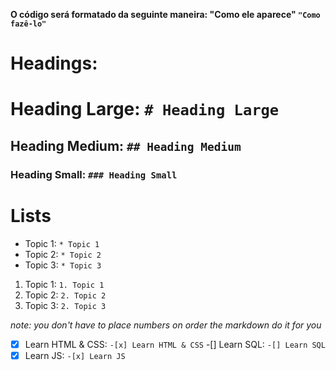 **O código será formatado da seguinte maneira: "Como ele aparece" `"Como fazê-lo"`**

# **Headings:**

# Heading Large: `# Heading Large`
## Heading Medium: `## Heading Medium`
### Heading Small: `### Heading Small`

# **Lists**

* Topic 1: `* Topic 1`
* Topic 2: `* Topic 2`
* Topic 3: `* Topic 3`

1. Topic 1: `1. Topic 1`
2. Topic 2: `2. Topic 2`
2. Topic 3: `2. Topic 3`

*note: you don't have to place numbers on order the markdown do it for you*

-[x] Learn HTML & CSS: `-[x] Learn HTML & CSS`
-[] Learn SQL: `-[] Learn SQL`
-[x] Learn JS: `-[x] Learn JS`